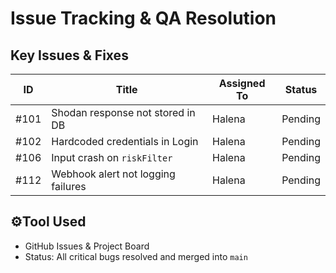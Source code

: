 # Issue Tracking & QA Resolution

## Key Issues & Fixes

| ID   | Title                                | Assigned To | Status     |
|------|--------------------------------------|-------------|------------|
| #101 | Shodan response not stored in DB     | Halena      | Pending    |
| #102 | Hardcoded credentials in Login       | Halena      | Pending    |
| #106 | Input crash on `riskFilter`          | Halena      | Pending    |
| #112 | Webhook alert not logging failures   | Halena      | Pending    |

## ⚙Tool Used
- GitHub Issues & Project Board  
- Status: All critical bugs resolved and merged into `main`
